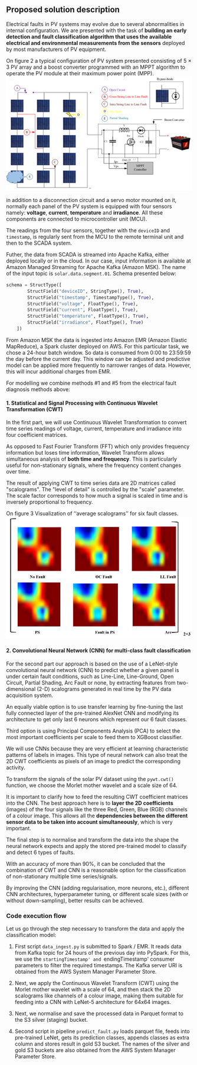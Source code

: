 ## Proposed solution description

Electrical faults in PV systems may evolve due to several abnormalities in internal configuration. We are presented with the task of **building an early detection and fault classification algorithm that uses the available electrical and environmental measurements from the sensors** deployed by most manufacturers of PV equipment.

On figure 2 a typical configuration of PV system presented consisting of 5 × 3 PV array and a boost converter programmed with an MPPT algorithm to operate the PV module at their maximum power point (MPP).
![](i/panel_schema.jpg)

in addition to a disconnection circuit and a servo motor mounted on it, normally each panel of the PV system is equipped with four sensors namely: **voltage**, **current**, **temperature** and **irradiance**. All these components are connected to microcontroller unit (MCU). 

The readings from the four sensors, together with the `deviceID` and `timestamp`, is regularly sent from the MCU to the remote terminal unit and then to the SCADA system. 

Futher, the data from SCADA is streamed into Apache Kafka, either deployed locally or in the cloud. In our case, input information is available at Amazon Managed Streaming for Apache Kafka (Amazon MSK). The name of the input topic is `solar.data.segment.01`. Schema presented below:

```python
schema = StructType([
        StructField("deviceID", StringType(), True),
        StructField("timestamp", TimestampType(), True),
        StructField("voltage", FloatType(), True),
        StructField("current", FloatType(), True),
        StructField("temperature", FloatType(), True),
        StructField("irradiance", FloatType(), True)
    ])
```

From Amazon MSK the data is ingested into Amazon EMR (Amazon Elastic MapReduce), a Spark cluster deployed on AWS. For this particular task, we chose a 24-hour batch window. So data is consumed from 0:00 to 23:59:59 the day before the current day. This window can be adjusted and predictive model can be applied more frequently to narrower ranges of data. However, this will incur additional charges from EMR.

For modelling we combine methods #1 and #5 from the electrical fault diagnosis methods above:

#### 1. **Statistical and Signal Processing** with Continuous Wavelet Transformation (CWT) 

In the first part, we will use Continuous Wavelet Transformation to convert time series readings of voltage, current, temperature and irradiance into four coefficient matrices.

As opposed to Fast Fourier Transform (FFT) which only provides frequency information but loses time information, Wavelet Transform allows simultaneous analysis of **both time and frequency**. This is particularly useful for non-stationary signals, where the frequency content changes over time.

The result of applying CWT to time series data are 2D matrices called "scalograms". The "level of detail" is controlled by the "scale" parameter. The scale factor corresponds to how much a signal is scaled in time and is inversely proportional to frequency.

On figure 3 Visualization of ‘‘average scalograms’’ for six fault classes.
![](i/scalo_vis.jpg)

#### 2. **Convolutional Neural Network** (CNN) for multi-class fault classification

For the second part our approach is based on the use of a LeNet-style convolutional neural network (CNN) to predict whether a given panel is under certain fault conditions, such as Line-Line, Line-Ground, Open Circuit, Partial Shading, Arc Fault or none, by extracting features from two-dimensional (2-D) scalograms generated in real time by the PV data acquisition system.

An equally viable option is to use transfer learning by fine-tuning the last fully connected layer of the pre-trained AlexNet CNN and modifying its architecture to get only last 6 neurons which represent our 6 fault classes.

Third option is using Principal Components Analysis (PCA) to select the most important coefficients per scale to feed them to XGBoost classifier. 

We will use CNNs because they are very efficient at learning characteristic patterns of labels in images. This type of neural network can also treat the 2D CWT coefficients as pixels of an image to predict the corresponding activity.

To transform the signals of the solar PV dataset using the `pywt.cwt()` function, we choose the Morlet mother wavelet and a scale size of 64.

It is important to clarify how to feed the resulting CWT coefficient matrices into the CNN. The best approach here is to **layer the 2D coefficients** (images) of the four signals like the three Red, Green, Blue (RGB) channels of a colour image. This allows all the **dependencies between the different sensor data to be taken into account simultaneously**, which is very important.

The final step is to normalise and transform the data into the shape the neural network expects and apply the stored pre-trained model to classify and detect 6 types of faults.

With an accuracy of more than 90%, it can be concluded that the combination of CWT and CNN is a reasonable option for the classification of non-stationary multiple time series/signals.

By improving the CNN (adding regularisation, more neurons, etc.), different CNN architectures, hyperparameter tuning, or different scale sizes (with or without down-sampling), better results can be achieved.

### Code execution flow

Let us go through the step necessary to transform the data and apply the classification model:

1. First script `data_ingest.py` is submitted to Spark / EMR. It reads data from Kafka topic for 24 hours of the previous day into PySpark. For this, we use the `startingTimestamp' and `endingTimestamp' consumer parameters to filter the required timestamps. The Kafka server URI is obtained from the AWS System Manager Parameter Store.

2. Next, we apply the Continuous Wavelet Transform (CWT) using the Morlet mother wavelet with a scale of 64, and then stack the 2D scalograms like channels of a colour image, making them suitable for feeding into a CNN with LeNet-5 architecture for 64x64 images.

3. Next, we normalise and save the processed data in Parquet format to the S3 silver (staging) bucket.

4. Second script in pipeline `predict_fault.py` loads parquet file, feeds into pre-trained LeNet, gets its prediction classes, appends classes as extra column and stores result in gold S3 bucket. The names of the silver and gold S3 buckets are also obtained from the AWS System Manager Parameter Store. 